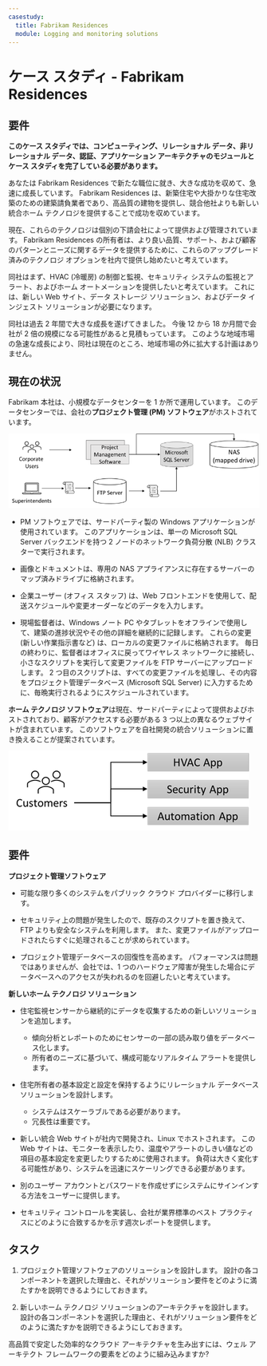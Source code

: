 ```yaml
---
casestudy:
  title: Fabrikam Residences
  module: Logging and monitoring solutions
---
```

# ケース スタディ - Fabrikam Residences

## 要件

**このケース スタディでは、コンピューティング、リレーショナル データ、非リレーショナル データ、認証、アプリケーション アーキテクチャのモジュールとケース スタディを完了している必要があります。**

あなたは Fabrikam Residences で新たな職位に就き、大きな成功を収めて、急速に成長しています。 Fabrikam Residences は、新築住宅や大掛かりな住宅改築のための建築請負業者であり、高品質の建物を提供し、競合他社よりも新しい統合ホーム テクノロジを提供することで成功を収めています。  

現在、これらのテクノロジは個別の下請会社によって提供および管理されています。 Fabrikam Residences の所有者は、より良い品質、サポート、および顧客のパターンとニーズに関するデータを提供するために、これらのアップグレード済みのテクノロジ オプションを社内で提供し始めたいと考えています。 
 
同社はまず、HVAC (冷暖房) の制御と監視、セキュリティ システムの監視とアラート、およびホーム オートメーションを提供したいと考えています。 これには、新しい Web サイト、データ ストレージ ソリューション、およびデータ インジェスト ソリューションが必要になります。

同社は過去 2 年間で大きな成長を遂げてきました。 今後 12 から 18 か月間で会社が 2 倍の規模になる可能性があると見積もっています。 このような地域市場の急速な成長により、同社は現在のところ、地域市場の外に拡大する計画はありません。

## 現在の状況

Fabrikam 本社は、小規模なデータセンターを 1 か所で運用しています。 このデータセンターでは、会社の**プロジェクト管理 (PM) ソフトウェア**がホストされています。

![プロジェクト管理ソフトウェアのアーキテクチャ](media/fabrikam.png)

- PM ソフトウェアでは、サードパーティ製の Windows アプリケーションが使用されています。 このアプリケーションは、単一の Microsoft SQL Server バックエンドを持つ 2 ノードのネットワーク負荷分散 (NLB) クラスターで実行されます。  

- 画像とドキュメントは、専用の NAS アプライアンスに存在するサーバーのマップ済みドライブに格納されます。

- 企業ユーザー (オフィス スタッフ) は、Web フロントエンドを使用して、配送スケジュールや変更オーダーなどのデータを入力します。

-   現場監督者は、Windows ノート PC やタブレットをオフラインで使用して、建築の進捗状況やその他の詳細を継続的に記録します。  これらの変更 (新しい作業指示書など) は、ローカルの変更ファイルに格納されます。  毎日の終わりに、監督者はオフィスに戻ってワイヤレス ネットワークに接続し、小さなスクリプトを実行して変更ファイルを FTP サーバーにアップロードします。  2 つ目のスクリプトは、すべての変更ファイルを処理し、その内容をプロジェクト管理データベース (Microsoft SQL Server) に入力するために、毎晩実行されるようにスケジュールされています。

**ホーム テクノロジ ソフトウェア**は現在、サードパーティによって提供およびホストされており、顧客がアクセスする必要がある 3 つ以上の異なるウェブサイトが含まれています。  このソフトウェアを自社開発の統合ソリューションに置き換えることが提案されています。

![HVAC、セキュリティ、およびオートメーション アプリの図](media/software.png)

## 要件 

**プロジェクト管理ソフトウェア**

- 可能な限り多くのシステムをパブリック クラウド プロバイダーに移行します。

- セキュリティ上の問題が発生したので、既存のスクリプトを置き換えて、FTP よりも安全なシステムを利用します。 また、変更ファイルがアップロードされたらすぐに処理されることが求められています。

- プロジェクト管理データベースの回復性を高めます。 パフォーマンスは問題ではありませんが、会社では、1 つのハードウェア障害が発生した場合にデータベースへのアクセスが失われるのを回避したいと考えています。

**新しいホーム テクノロジ ソリューション**

- 住宅監視センサーから継続的にデータを収集するための新しいソリューションを追加します。
  - 傾向分析とレポートのためにセンサーの一部の読み取り値をデータベース化します。
  - 所有者のニーズに基づいて、構成可能なリアルタイム アラートを提供します。
  
- 住宅所有者の基本設定と設定を保持するようにリレーショナル データベース ソリューションを設計します。
  - システムはスケーラブルである必要があります。
  - 冗長性は重要です。
  
- 新しい統合 Web サイトが社内で開発され、Linux でホストされます。  この Web サイトは、モニターを表示したり、温度やアラートのしきい値などの項目の基本設定を変更したりするために使用されます。 負荷は大きく変化する可能性があり、システムを迅速にスケーリングできる必要があります。

-   別のユーザー アカウントとパスワードを作成せずにシステムにサインインする方法をユーザーに提供します。

- セキュリティ コントロールを実装し、会社が業界標準のベスト プラクティスにどのように合致するかを示す週次レポートを提供します。

## タスク 

1. プロジェクト管理ソフトウェアのソリューションを設計します。 設計の各コンポーネントを選択した理由と、それがソリューション要件をどのように満たすかを説明できるようにしておきます。

2. 新しいホーム テクノロジ ソリューションのアーキテクチャを設計します。 設計の各コンポーネントを選択した理由と、それがソリューション要件をどのように満たすかを説明できるようにしておきます。

高品質で安定した効率的なクラウド アーキテクチャを生み出すには、ウェル アーキテクト フレームワークの要素をどのように組み込みますか?

